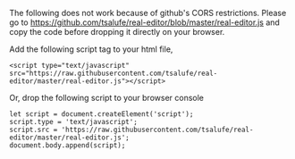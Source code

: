 The following does not work because of github's CORS restrictions. Please go to https://github.com/tsalufe/real-editor/blob/master/real-editor.js and copy the code before dropping it directly on your browser.

Add the following script tag to your html file,

```
<script type="text/javascript" src="https://raw.githubusercontent.com/tsalufe/real-editor/master/real-editor.js"></script>
```

Or, drop the following script to your browser console

```
let script = document.createElement('script');
script.type = 'text/javascript';
script.src = 'https://raw.githubusercontent.com/tsalufe/real-editor/master/real-editor.js';
document.body.append(script);
```
